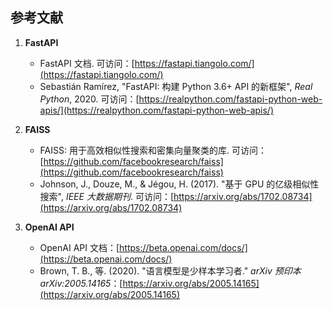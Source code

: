 ## 参考文献

1. **FastAPI**
   - FastAPI 文档. 可访问：[https://fastapi.tiangolo.com/](https://fastapi.tiangolo.com/)
   - Sebastián Ramírez, "FastAPI: 构建 Python 3.6+ API 的新框架", *Real Python*, 2020. 可访问：[https://realpython.com/fastapi-python-web-apis/](https://realpython.com/fastapi-python-web-apis/)

2. **FAISS**
   - FAISS: 用于高效相似性搜索和密集向量聚类的库. 可访问：[https://github.com/facebookresearch/faiss](https://github.com/facebookresearch/faiss)
   - Johnson, J., Douze, M., & Jégou, H. (2017). "基于 GPU 的亿级相似性搜索", *IEEE 大数据期刊*. 可访问：[https://arxiv.org/abs/1702.08734](https://arxiv.org/abs/1702.08734)

3. **OpenAI API**
   - OpenAI API 文档：[https://beta.openai.com/docs/](https://beta.openai.com/docs/)
   - Brown, T. B., 等. (2020). "语言模型是少样本学习者." *arXiv 预印本 arXiv:2005.14165*：[https://arxiv.org/abs/2005.14165](https://arxiv.org/abs/2005.14165)